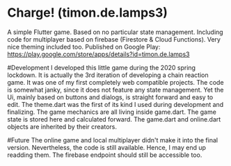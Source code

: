 # Charge! (timon.de.lamps3)

A simple Flutter game. Based on no particular state management. Including code for multiplayer based on firebase (Firestore & Cloud Functions).
Very nice theming included too. Published on Google Play: https://play.google.com/store/apps/details?id=timon.de.lamps3

#Development
I developed this little game during the 2020 spring lockdown. It is actually the 3rd iteration of developing a chain reaction game. It was one of my first completely web compatible projects.
The code is somewhat janky, since it does not feature any state management. Yet the Ui, mainly based on buttons and dialogs, is straight forward and easy to edit. The theme.dart was the first of its kind I used during development and finalizing. The game mechanics are all living inside game.dart. The game state is stored here and calculated forward. The game.dart and online.dart objects are inherited by their creators.

#Future
The online game and local multiplayer didn't make it into the final version. Nevertheless, the code is still available. Hence, I may end up readding them. The firebase endpoint should still be accessible too.
